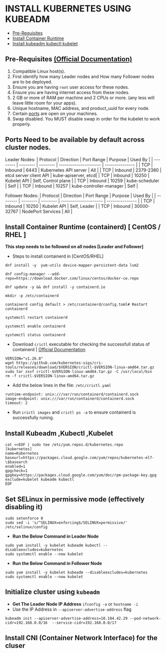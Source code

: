# INSTALL KUBERNETES USING KUBEADM

* [Pre-Requisites](#pre-requisites-official-documentation)
* [Install Container Runtime](#install-container-runtime-containerd--centos--rhel-)
* [Install kubeadm kubectl kubelet](#install-kubeadmkubectlkubelet)


## Pre-Requisites [(Official Documentation)](https://kubernetes.io/docs/setup/production-environment/tools/kubeadm/install-kubeadm/)
1. Compatible Linux host(s).
2. First identify how many Leader nodes and How many Follower nodes are to be deployed.
3. Ensure you are having `root` user access for these nodes.
4. Ensure you are having internet access from these nodes.
5. 2 GB or more of RAM per machine and 2 CPUs or more. (any less will leave little room for your apps).
7. Unique hostname, MAC address, and product_uuid for every node.
8. Certain [ports](#ports-need-to-be-available-by-default) are open on your machines.
9. Swap disabled. You MUST disable swap in order for the kubelet to work properly.

## Ports Need to be available by default across cluster nodes.
Leader Nodes:
| Protocol    | Direction | Port Range  | Purpose                 | Used By             |
| --------    | --------  | --------    | ---------------------   | ---------------     |
| TCP         | Inbound   | 6443        | Kubernetes API server   | All                 |
| TCP         | Inbound   | 2379-2380   | etcd server client API  | kube-apiserver, etcd|
| TCP         | Inbound   | 10250       | Kubelet API             | Self, Control plane |
| TCP         | Inbound   | 10259       | kube-scheduler          | Self                |
| TCP         | Inbound   | 10257       | kube-controller-manager | Self                |

Follower Nodes:
| Protocol    | Direction | Port Range  | Purpose                 | Used By             |
| --------    | --------  | --------    | ---------------------   | ---------------     |
| TCP         | Inbound   | 10250       | Kubelet API             | Self, Leader        |
| TCP         | Inbound   | 30000-32767 | NodePort Services       | All                 |



## Install Container Runtime (containerd) [ CentOS / RHEL ]
**This step needs to be followed on all nodes [Leader and Follower]**
* Steps to install containerd in [CentOS/RHEL]

```
dnf install -y  yum-utils device-mapper-persistent-data lvm2

dnf config-manager --add-repo=https://download.docker.com/linux/centos/docker-ce.repo

dnf update -y && dnf install -y containerd.io

mkdir -p /etc/containerd

containerd config default > /etc/containerd/config.toml# Restart containerd 

systemctl restart containerd

systemctl enable containerd

systemctl status containerd
```

* Download `crictl` executable for checking the successfull status of containerd | [Official Documentation](https://github.com/kubernetes-sigs/cri-tools/blob/master/docs/crictl.md)
```
VERSION="v1.26.0" 
wget https://github.com/kubernetes-sigs/cri-tools/releases/download/$VERSION/crictl-$VERSION-linux-amd64.tar.gz
sudo tar zxvf crictl-$VERSION-linux-amd64.tar.gz -C /usr/local/bin
rm -f crictl-$VERSION-linux-amd64.tar.gz
```

* Add the below lines in the file: `/etc/crictl.yaml`
```
runtime-endpoint: unix:///var/run/containerd/containerd.sock
image-endpoint: unix:///var/run/containerd/containerd.sock
timeout: 2
```
* Run `crictl images` and  `crictl ps -a` to ensure containerd is successfully runing.

## Install Kubeadm ,Kubectl ,Kubelet

```
cat <<EOF | sudo tee /etc/yum.repos.d/kubernetes.repo
[kubernetes]
name=Kubernetes
baseurl=https://packages.cloud.google.com/yum/repos/kubernetes-el7-\$basearch
enabled=1
gpgcheck=1
gpgkey=https://packages.cloud.google.com/yum/doc/rpm-package-key.gpg
exclude=kubelet kubeadm kubectl
EOF
```

## Set SELinux in permissive mode (effectively disabling it)
```
sudo setenforce 0
sudo sed -i 's/^SELINUX=enforcing$/SELINUX=permissive/' /etc/selinux/config
```
* **Run the Below Command in Leader Node**
```
sudo yum install -y kubelet kubeadm kubectl --disableexcludes=kubernetes
sudo systemctl enable --now kubelet
```
* **Run the Below Command in Follower Node**
```
sudo yum install -y kubelet kubeadm --disableexcludes=kubernetes
sudo systemctl enable --now kubelet
```

## Initialize cluster using `kubeadm`
* **Get The Leader Node IP Address**
`ifconfig -a` or `hostname -i`
* Use the IP Address in `--apiserver-advertise-address` flag
```
kubeadm init --apiserver-advertise-address=10.184.42.29 --pod-network-cidr=192.168.0.0/16  --service-cidr=192.168.0.0/17
```


## Install CNI (Container Network Interface) for the cluser 